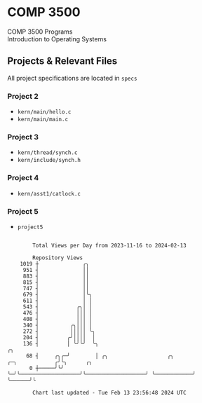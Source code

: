 # COMP 3500
COMP 3500 Programs  
Introduction to Operating Systems  
## Projects & Relevant Files
All project specifications are located in `specs`
### Project 2
- `kern/main/hello.c`
- `kern/main/main.c`
### Project 3
- `kern/thread/synch.c`
- `kern/include/synch.h`
### Project 4
- `kern/asst1/catlock.c`
### Project 5
- `project5`

```

        Total Views per Day from 2023-11-16 to 2024-02-13

        Repository Views
    1019 ┼              ╭╮
     951 ┤              ││
     883 ┤              ││
     815 ┤              ││
     747 ┤              ││
     679 ┤              │╰╮
     611 ┤              │ │
     543 ┤            ╭╮│ │
     476 ┤            │││ │
     408 ┤            │││ │
     340 ┤          ╭╮│││ │
     272 ┤          │││││ ╰╮
     204 ┤         ╭╯││││  │
     136 ┤         │ ╰╯╰╯  ╰╮                                                           ╭╮
      68 ┤     ╭╮╭─╯        │ ╭╮                   ╭╮                   ╭─╮            ╭╯╰╮      ╭╮
       0 ┼─────╯╰╯          ╰─╯╰───────────────────╯╰───────────────────╯ ╰────────────╯  ╰──────╯╰

        Chart last updated - Tue Feb 13 23:56:48 2024 UTC
        
```
